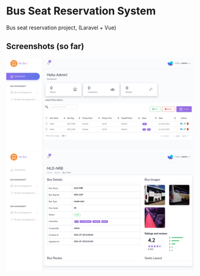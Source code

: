 # Bus Seat Reservation System
Bus seat reservation project, (Laravel + Vue)  

## Screenshots (so far)
<img src="./screenshots/screenshot1.png" alt="screenshot">
<img src="./screenshots/screenshot2.png" alt="screenshot">
